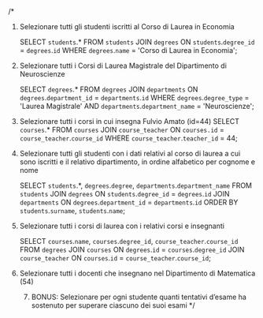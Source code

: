 /\*

1. Selezionare tutti gli studenti iscritti al Corso di Laurea in Economia

   SELECT `students`.\*
   FROM `students`
   JOIN `degrees` ON `students`.`degree_id` = `degrees`.`id`
   WHERE `degrees`.`name` = 'Corso di Laurea in Economia';

2. Selezionare tutti i Corsi di Laurea Magistrale del Dipartimento di Neuroscienze

   SELECT `degrees`.\*
   FROM `degrees`
   JOIN `departments` ON `degrees`.`department_id` = `departments`.`id`
   WHERE `degrees`.`degree_type` = 'Laurea Magistrale' AND `departments`.`department_name` = 'Neuroscienze';

3. Selezionare tutti i corsi in cui insegna Fulvio Amato (id=44)
   SELECT `courses`.\*
   FROM `courses`
   JOIN `course_teacher` ON `courses.id` = `course_teacher`.`course_id`
   WHERE `course_teacher`.`teacher_id` = 44;

4. Selezionare tutti gli studenti con i dati relativi al corso di laurea a cui sono iscritti e il
   relativo dipartimento, in ordine alfabetico per cognome e nome

   SELECT `students`.\*, `degrees`.`degree`, `departments`.`department_name`
   FROM `students`
   JOIN `degrees` ON `students`.`degree_id` = `degrees`.`id`
   JOIN `departments` ON `degrees`.`department_id` = `departments`.`id`
   ORDER BY `students`.`surname`, `students`.`name`;

5. Selezionare tutti i corsi di laurea con i relativi corsi e insegnanti

   SELECT `courses`.`name`, `courses`.`degree_id`, `course_teacher`.`course_id`
   FROM `degrees`
   JOIN `courses` ON `degrees`.`id` = `courses`.`degree_id`
   JOIN `course_teacher` ON `courses`.`id` = `course_teacher`.`course_id`;

6. Selezionare tutti i docenti che insegnano nel Dipartimento di Matematica (54)

   7. BONUS: Selezionare per ogni studente quanti tentativi d’esame ha sostenuto per
      superare ciascuno dei suoi esami
      \*/
